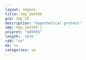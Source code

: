 ```yaml
---
layout: smgene
title: Smp_164560
grp: Smp_16
description: "hypothetical protein"
smp: Smp_164560.1
uniprot: "G4VFD5"
length:  1656
cdd: "ns"
kk: ns
categories: sm
---
```

